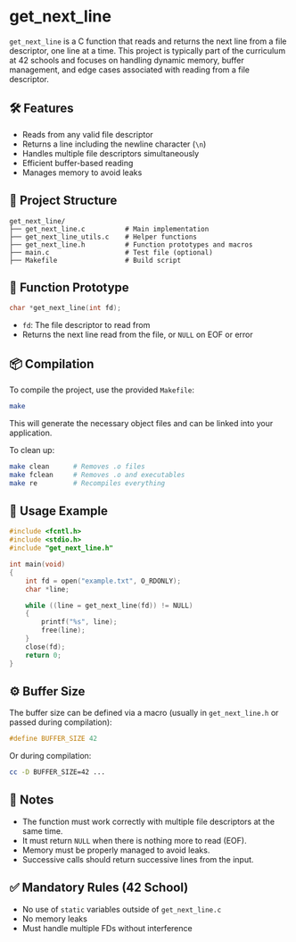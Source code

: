 # get_next_line

`get_next_line` is a C function that reads and returns the next line from a file descriptor, one line at a time. This project is typically part of the curriculum at 42 schools and focuses on handling dynamic memory, buffer management, and edge cases associated with reading from a file descriptor.

## 🛠 Features

- Reads from any valid file descriptor
- Returns a line including the newline character (`\n`)
- Handles multiple file descriptors simultaneously
- Efficient buffer-based reading
- Manages memory to avoid leaks

## 📁 Project Structure

```
get_next_line/
├── get_next_line.c          # Main implementation
├── get_next_line_utils.c    # Helper functions
├── get_next_line.h          # Function prototypes and macros
├── main.c                   # Test file (optional)
├── Makefile                 # Build script
```

## 📌 Function Prototype

```c
char *get_next_line(int fd);
```

- `fd`: The file descriptor to read from
- Returns the next line read from the file, or `NULL` on EOF or error

## 📦 Compilation

To compile the project, use the provided `Makefile`:

```bash
make
```

This will generate the necessary object files and can be linked into your application.

To clean up:

```bash
make clean      # Removes .o files
make fclean     # Removes .o and executables
make re         # Recompiles everything
```

## 🚀 Usage Example

```c
#include <fcntl.h>
#include <stdio.h>
#include "get_next_line.h"

int main(void)
{
    int fd = open("example.txt", O_RDONLY);
    char *line;

    while ((line = get_next_line(fd)) != NULL)
    {
        printf("%s", line);
        free(line);
    }
    close(fd);
    return 0;
}
```

## ⚙️ Buffer Size

The buffer size can be defined via a macro (usually in `get_next_line.h` or passed during compilation):

```c
#define BUFFER_SIZE 42
```

Or during compilation:

```bash
cc -D BUFFER_SIZE=42 ...
```

## 📑 Notes

- The function must work correctly with multiple file descriptors at the same time.
- It must return `NULL` when there is nothing more to read (EOF).
- Memory must be properly managed to avoid leaks.
- Successive calls should return successive lines from the input.

## ✅ Mandatory Rules (42 School)

- No use of `static` variables outside of `get_next_line.c`
- No memory leaks
- Must handle multiple FDs without interference
